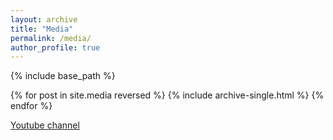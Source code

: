 ```yaml
---
layout: archive
title: "Media"
permalink: /media/
author_profile: true
---
```






{% include base_path %}

{% for post in site.media reversed %}
  {% include archive-single.html %}
{% endfor %}

[Youtube channel](https://www.youtube.com/channel/UC0Jj0V0o0i7RWfwDgRwe4rg)
